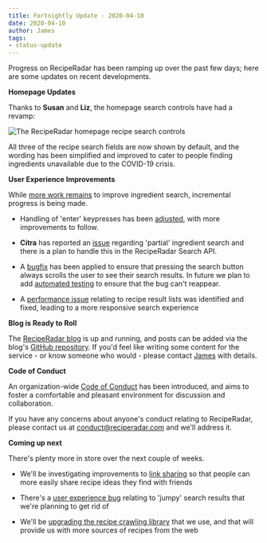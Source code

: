 ```yaml
---
title: Fortnightly Update - 2020-04-10
date: 2020-04-10
author: James
tags:
- status-update
---
```

Progress on RecipeRadar has been ramping up over the past few days; here are some updates on recent developments.

**Homepage Updates**

Thanks to **Susan** and **Liz**, the homepage search controls have had a revamp:

![The RecipeRadar homepage recipe search controls](/images/homepage.png)

All three of the recipe search fields are now shown by default, and the wording has been simplified and improved to cater to people finding ingredients unavailable due to the COVID-19 crisis.

**User Experience Improvements**

While [more work remains](https://github.com/openculinary/frontend/issues/70) to improve ingredient search, incremental progress is being made.

- Handling of 'enter' keypresses has been [adjusted](https://github.com/openculinary/frontend/pull/75), with more improvements to follow.

- **Citra** has reported an [issue](https://github.com/openculinary/frontend/issues/90) regarding 'partial' ingredient search and there is a plan to handle this in the RecipeRadar Search API.

- A [bugfix](https://github.com/openculinary/frontend/pull/84) has been applied to ensure that pressing the search button always scrolls the user to see their search results. In future we plan to add [automated testing](https://github.com/openculinary/frontend/issues/87) to ensure that the bug can't reappear.

- A [performance issue](https://github.com/openculinary/frontend/pull/86) relating to recipe result lists was identified and fixed, leading to a more responsive search experience

**Blog is Ready to Roll**

The [RecipeRadar blog](https://blog.reciperadar.com/) is up and running, and posts can be added via the blog's [GitHub repository](https://github.com/openculinary/blog). If you'd feel like writing some content for the service - or know someone who would - please contact [James](mailto:james@reciperadar.com) with details.

**Code of Conduct**

An organization-wide [Code of Conduct](https://github.com/openculinary/.github/blob/master/CODE_OF_CONDUCT.md) has been introduced, and aims to foster a comfortable and pleasant environment for discussion and collaboration.

If you have any concerns about anyone's conduct relating to RecipeRadar, please contact us at conduct@reciperadar.com and we'll address it.

**Coming up next**

There's plenty more in store over the next couple of weeks.

- We'll be investigating improvements to [link sharing](https://github.com/openculinary/frontend/issues/89#issuecomment-612141517) so that people can more easily share recipe ideas they find with friends

- There's a [user experience bug](https://github.com/openculinary/frontend/issues/88) relating to 'jumpy' search results that we're planning to get rid of

- We'll be [upgrading the recipe crawling library](https://github.com/openculinary/crawler/issues/6) that we use, and that will provide us with more sources of recipes from the web
